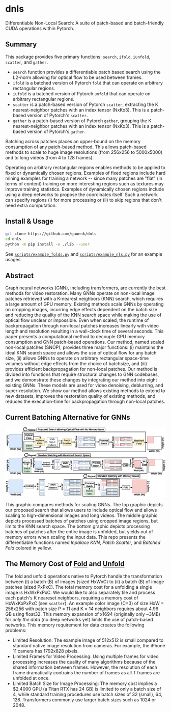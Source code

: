 # dnls
Differentiable Non-Local Search: A suite of patch-based and batch-friendly CUDA operations within Pytorch.

## Summary

This package provides five primary functions: `search`, `ifold`, `iunfold`, `scatter`, and `gather`.
- `search` function provides a differentiable patch based search using the L2-norm allowing for optical flow to be used between frames.
- `ifold` is a batched version of Pytorch `fold` that can operate on arbitrary rectangular regions. 
- `iufold` is a batched version of Pytorch `unfold` that can operate on arbitrary rectangular regions.
- `scatter` is a patch-based version of Pytorch `scatter`, extracting the K nearest-neighbor patches with an index tensor (NxKx3). This is a patch-based version of Pytorch's `scatter`.
- `gather` is a patch-based version of Pytorch `gather`, grouping the K nearest-neighbor patches with an index tensor (NxKx3). This is a patch-based version of Pytorch's `gather`.

Batching across patches places an upper-bound on the 
memory consumption of any patch-based method. This allows patch-based methods
to scale to huge image resolutions (from 256x256 to 5000x5000) and to long videos (from 4 to 128 frames). 

Operating on arbitrary rectangular regions enables methods to be applied to fixed or dynamically chosen regions.
Examples of fixed regions include hard mining examples for training a network -- since many patches are "flat" (in terms of content) training on more interesting regions such as textures may improve training statistics. Examples of dynamically chosen regions include using a deep networks to propose the coordinates itself. Such a network can specify regions (i) for more processing or (ii) to skip regions that don't need extra computation.

## Install & Usage

```bash
git clone https://github.com/gauenk/dnls
cd dnls
python -m pip install -e ./lib --user
```

See [`scripts/example_folds.py`]() and [`scripts/example_nls.py`]() for an example usages.

## Abstract

Graph neural networks (GNN), including transformers, are currently the best methods for video restoration. Many GNNs operate on non-local image patches retrieved with a K-nearest neighbors (KNN) search, which requires a large amount of GPU memory. Existing methods scale GNNs by operating on cropping images, incurring edge effects dependent on the batch size and reducing the quality of the KNN search space while making the use of optical flow unclear or impossible. Even when scaled, the runtime of backpropagation through non-local patches increases linearly with video length and resolution resulting in a wall-clock time of several seconds. This paper presents a computational method to decouple GPU memory consumption and GNN patch-based operations. Our method, named scaled non-local patches (SNOP), provides three major functions: (i) maintains the ideal KNN search space and allows the use of optical flow for any batch size, (ii) allows GNNs to operate on arbitrary rectangular space-time volumes without edge effects from the choice of batchsize, and (iii) provides efficient backpropagation for non-local patches. Our method is divided into functions that require structural changes to GNN codebases, and we demonstrate these changes by integrating our method into eight existing GNNs. These models are used for video denoising, deblurring, and super-resolution. We show our method allows existing methods to extend to new datasets, improves the restoration quality of existing methods, and reduces the execution-time for backpropagation through non-local patches.

## Current Batching Alternative for GNNs

![img_desc](figs/block_diagram.jpg)

This graphic compares methods for scaling GNNs. The top graphic depicts our proposed search that allows users to include optical flow and allows scaling to high-dimensional images and long videos. The middle graphic depicts processed batches of patches using cropped image regions, but limits the KNN search space. The bottom graphic depicts processing batches of patches after the entire image is unfolded, but yields out of memory errors when scaling the input data. This repo presents the differentiable functions named *Inpalace KNN*, *Patch Scatter*, and *Batched Fold* colored in yellow.

## The Memory Cost of [Fold](https://pytorch.org/docs/stable/generated/torch.nn.Fold.html) and [Unfold](https://pytorch.org/docs/stable/generated/torch.nn.Unfold.html)

The fold and unfold operations native to Pytorch handle the transformation between (i) a batch (B) of images (sized HxWxC) to (ii) a batch (B) of image patches (sized PxPxC). 
The total memory cost for a unfolding a single image is HxWxPxPxC. We would like to also separately tile and process each patch's K neareset neighbors, requiring
a memory cost of HxWxKxPxPxC (see `scatter`). An example color image (C=3) of size HxW = 256x256 with patch size P = 11 and K = 14 neighbors requires about 4.96 GB using float32. 
This memory expansion of x1694 (originally only ~3MB) for *only the data* (no deep networks yet) limits the use of patch-based networks. This memory requirement for data creates the following problems:

- Limited Resolution: The example image of 512x512 is small compared to standard native image resolution from cameras. For example, the iPhone 11 camera has 1792x828 pixels.
- Limited Frames for Video Processing: Using multiple frames for video processing increases the quality of many algorithms because of the shared information between frames. However, the resolution of each frame dramatically contrains the number of frames as all T frames are unfolded at once. 
- Limited Batch Size for Image Processing: The memory cost implies a $2,4000 GPU (a Titan RTX has 24 GB) is limited to only a batch size of 4, while standard training procedures use batch sizes of 32 (small), 64, 128. 
Transformers commonly use larger batch sizes such as 1024 or 2048.

